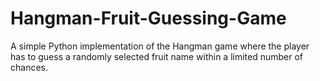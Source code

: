 # Hangman-Fruit-Guessing-Game
A simple Python implementation of the Hangman game where the player has to guess a randomly selected fruit name within a limited number of chances.
